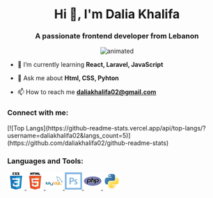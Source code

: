 <h1 align="center">Hi 👋, I'm Dalia Khalifa</h1>
<h3 align="center">A passionate frontend developer from Lebanon</h3>


<p align="center">
  <img src="https://user-images.githubusercontent.com/112481407/194665398-08ec3334-1ead-44eb-9c3f-b1cb778f3265.gif" alt="animated" />
</p>

- 🌱 I’m currently learning **React, Laravel, JavaScript**

- 💬 Ask me about **Html, CSS, Pyhton**

- 📫 How to reach me **daliakhalifa02@gmail.com**

<h3 align="left">Connect with me:</h3>
<p align="left">
</p>
[![Top Langs](https://github-readme-stats.vercel.app/api/top-langs/?username=daliakhalifa02&langs_count=5)](https://github.com/daliakhalifa02/github-readme-stats)

<h3 align="left">Languages and Tools:</h3>
<p align="left"> <a href="https://www.w3schools.com/css/" target="_blank" rel="noreferrer"> <img src="https://raw.githubusercontent.com/devicons/devicon/master/icons/css3/css3-original-wordmark.svg" alt="css3" width="40" height="40"/> </a> <a href="https://www.w3.org/html/" target="_blank" rel="noreferrer"> <img src="https://raw.githubusercontent.com/devicons/devicon/master/icons/html5/html5-original-wordmark.svg" alt="html5" width="40" height="40"/> </a> <a href="https://www.mysql.com/" target="_blank" rel="noreferrer"> <img src="https://raw.githubusercontent.com/devicons/devicon/master/icons/mysql/mysql-original-wordmark.svg" alt="mysql" width="40" height="40"/> </a> <a href="https://www.photoshop.com/en" target="_blank" rel="noreferrer"> <img src="https://raw.githubusercontent.com/devicons/devicon/master/icons/photoshop/photoshop-line.svg" alt="photoshop" width="40" height="40"/> </a> <a href="https://www.php.net" target="_blank" rel="noreferrer"> <img src="https://raw.githubusercontent.com/devicons/devicon/master/icons/php/php-original.svg" alt="php" width="40" height="40"/> </a> <a href="https://www.python.org" target="_blank" rel="noreferrer"> <img src="https://raw.githubusercontent.com/devicons/devicon/master/icons/python/python-original.svg" alt="python" width="40" height="40"/> </a> </p>
